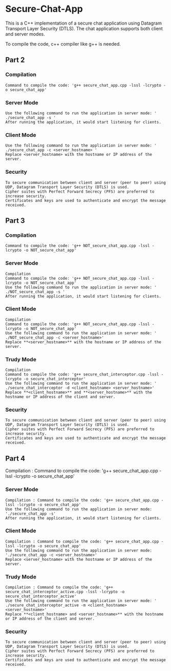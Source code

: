 # Secure-Chat-App

This is a C++ implementation of a secure chat application using Datagram Transport Layer Security (DTLS). 
The chat application supports both client and server modes.

To compile the code, c++ compiler like g++ is needed.

## Part 2

### Compilation

    Command to compile the code: 'g++ secure_chat_app.cpp -lssl -lcrypto -o secure_chat_app'

### Server Mode

    Use the following command to run the application in server mode: ' ./secure_chat_app -s '
    After running the application, it would start listening for clients.

### Client Mode

    Use the following command to run the application in server mode: ' ./secure_chat_app -c <server_hostname> '
    Replace <server_hostname> with the hostname or IP address of the server.

### Security

    To secure communication between client and server (peer to peer) using UDP, Datagram Transport Layer Security (DTLS) is used.  
    Cipher suites with Perfect Forward Secrecy (PFS) are preferred to increase security.
    Certificates and keys are used to authenticate and encrypt the message received.


## Part 3

### Compilation 
    Command to compile the code: 'g++ NOT_secure_chat_app.cpp -lssl -lcrypto -o NOT_secure_chat_app'

### Server Mode

    Compilation
    Command to compile the code: 'g++ NOT_secure_chat_app.cpp -lssl -lcrypto -o NOT_secure_chat_app'
    Use the following command to run the application in server mode: ' ./NOT_secure_chat_app -s '
    After running the application, it would start listening for clients.

### Client Mode

    Compilation 
    Command to compile the code: 'g++ NOT_secure_chat_app.cpp -lssl -lcrypto -o NOT_secure_chat_app'
    Use the following command to run the application in server mode: ' ./NOT_secure_chat_app -c <server_hostname>'
    Replace **<server_hostname>** with the hostname or IP address of the server.
    
### Trudy Mode

    Compilation
    Command to compile the code: 'g++ secure_chat_interceptor.cpp -lssl -lcrypto -o secure_chat_interceptor'
    Use the following command to run the application in server mode: ' ./secure_chat_interceptor -d <client_hostname> <server_hostname>'
    Replace **<client_hostname>** and **<server_hostname>** with the hostname or IP address of the client and server.

### Security

    To secure communication between client and server (peer to peer) using UDP, Datagram Transport Layer Security (DTLS) is used.  
    Cipher suites with Perfect Forward Secrecy (PFS) are preferred to increase security.
    Certificates and keys are used to authenticate and encrypt the message received.

## Part 4

Compilation : Command to compile the code: 'g++ secure_chat_app.cpp -lssl -lcrypto -o secure_chat_app'

### Server Mode

    Compilation : Command to compile the code: 'g++ secure_chat_app.cpp -lssl -lcrypto -o secure_chat_app'
    Use the following command to run the application in server mode: './secure_chat_app -s'
    After running the application, it would start listening for clients.

### Client Mode

    Compilation : Command to compile the code: 'g++ secure_chat_app.cpp -lssl -lcrypto -o secure_chat_app'
    Use the following command to run the application in server mode: './secure_chat_app -c <server_hostname>'
    Replace <server_hostname> with the hostname or IP address of the server.
    
### Trudy Mode

    Compilation : Command to compile the code: 'g++ secure_chat_interceptor_active.cpp -lssl -lcrypto -o secure_chat_interceptor_active'
    Use the following command to run the application in server mode: ' ./secure_chat_interceptor_active -m <client_hostname> <server_hostname>'
    Replace **<client_hostname> and <server_hostname>** with the hostname or IP address of the client and server.

### Security

    To secure communication between client and server (peer to peer) using UDP, Datagram Transport Layer Security (DTLS) is used.  
    Cipher suites with Perfect Forward Secrecy (PFS) are preferred to increase security.
    Certificates and keys are used to authenticate and encrypt the message received.


